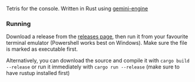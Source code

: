 Tetris for the console. Written in Rust using [gemini-engine](https://github.com/redpenguinyt/gemini-rust)

### Running

Download a release from the [releases page](https://github.com/redpenguinyt/console-tetris/releases), then run it from your favourite terminal emulator (Powershell works best on Windows). Make sure the file is marked as executable first.

Alternatively, you can download the source and compile it with `cargo build --release` or run it immediately with `cargo run --release` (make sure to have rustup installed first)